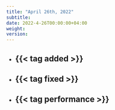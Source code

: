 ```yaml
---
title: "April 26th, 2022"
subtitle:
date: 2022-4-26T00:00:00+04:00
weight:
version:
---
```


- {{< tag added >}}
  - 
- {{< tag fixed >}}
  - 
- {{< tag performance >}}
  - 
